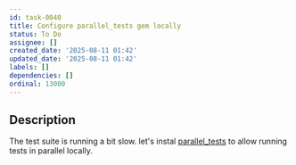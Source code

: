 ```yaml
---
id: task-0040
title: Configure parallel_tests gem locally
status: To Do
assignee: []
created_date: '2025-08-11 01:42'
updated_date: '2025-08-11 01:42'
labels: []
dependencies: []
ordinal: 13000
---
```


## Description

The test suite is running a bit slow. let's instal [parallel_tests](https://github.com/grosser/parallel_tests) to allow running tests in parallel locally.
